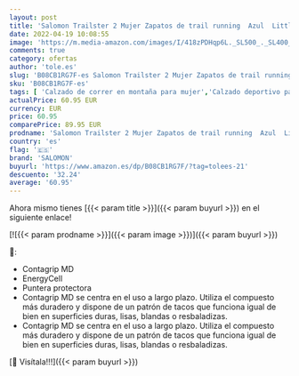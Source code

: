```yaml
---
layout: post
title: 'Salomon Trailster 2 Mujer Zapatos de trail running  Azul  Little Boy Blue/White/Tanager Turquoise   42 EU'
date: 2022-04-19 10:08:55
image: 'https://m.media-amazon.com/images/I/418zPDHqp6L._SL500_._SL400_.jpg'
comments: true
category: ofertas
author: 'tole.es'
slug: 'B08CB1RG7F-es Salomon Trailster 2 Mujer Zapatos de trail running Azul...'
sku: 'B08CB1RG7F-es'
tags: [ 'Calzado de correr en montaña para mujer','Calzado deportivo para mujer','Calzados de running para mujer','Zapatillas y calzado deportivo para mujer','Zapatos','Zapatos para mujer','Zapatos y complementos','salomon','zapatos','🇪🇸', ]
actualPrice: 60.95 EUR
currency: EUR
price: 60.95
comparePrice: 89.95 EUR
prodname: 'Salomon Trailster 2 Mujer Zapatos de trail running  Azul  Little Boy Blue/White/Tanager Turquoise   42 EU'
country: 'es'
flag: '🇪🇸'
brand: 'SALOMON'
buyurl: 'https://www.amazon.es/dp/B08CB1RG7F/?tag=tolees-21'
descuento: '32.24'
average: '60.95'
---
```


Ahora mismo tienes [{{< param title >}}]({{< param buyurl >}}) en el siguiente enlace!

[![{{< param prodname >}}]({{< param image >}})]({{< param buyurl >}})

🔎:

- Contagrip MD
- EnergyCell
- Puntera protectora
- Contagrip MD se centra en el uso a largo plazo. Utiliza el compuesto más duradero y dispone de un patrón de tacos que funciona igual de bien en superficies duras, lisas, blandas o resbaladizas.
- Contagrip MD se centra en el uso a largo plazo. Utiliza el compuesto más duradero y dispone de un patrón de tacos que funciona igual de bien en superficies duras, lisas, blandas o resbaladizas.

[🛒 Visítala!!!]({{< param buyurl >}})
